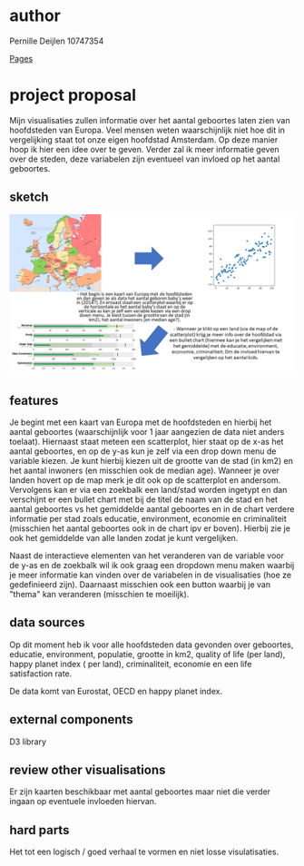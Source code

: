 # author

Pernille Deijlen
10747354

[Pages](https://pernilledeijlen.github.io/Project/)

# project proposal
Mijn visualisaties zullen informatie over het aantal geboortes laten zien van hoofdsteden van Europa. Veel mensen weten waarschijnlijk niet hoe dit in vergelijking staat tot onze eigen hoofdstad Amsterdam. Op deze manier hoop ik hier een idee over te geven. Verder zal ik meer informatie geven over de steden, deze variabelen zijn eventueel van invloed op het aantal geboortes. 

## sketch
![sketch](doc/sketch.PNG)

## features
Je begint met een kaart van Europa met de hoofdsteden en hierbij het aantal geboortes (waarschijnlijk voor 1 jaar aangezien de data niet anders toelaat). Hiernaast staat meteen een scatterplot, hier staat op de x-as het aantal geboortes, en op de y-as kun je zelf via een drop down menu de variable kiezen. Je kunt hierbij kiezen uit de grootte van de stad (in km2) en het aantal inwoners (en misschien ook de median age). Wanneer je over landen hovert op de map merk je dit ook op de scatterplot en andersom. Vervolgens kan er via een zoekbalk een land/stad worden ingetypt en dan verschijnt er een bullet chart met bij de titel de naam van de stad en het aantal geboortes vs het gemiddelde aantal geboortes en in de chart verdere informatie per stad zoals educatie, environment, economie en criminaliteit (misschien het aantal geboortes ook in de chart ipv er boven). Hierbij zie je ook het gemiddelde van alle landen zodat je kunt vergelijken.

Naast de interactieve elementen van het veranderen van de variable voor de y-as en de zoekbalk wil ik ook graag een dropdown menu maken waarbij je meer informatie kan vinden over de variabelen in de visualisaties (hoe ze gedefinieerd zijn). Daarnaast misschien ook een button waarbij je van "thema" kan veranderen (misschien te moeilijk).

## data sources
Op dit moment heb ik voor alle hoofdsteden data gevonden over geboortes, educatie, environment, populatie, grootte in km2, quality of life (per land), happy planet index ( per land), criminaliteit, economie en een life satisfaction rate.

De data komt van Eurostat, OECD en happy planet index.

## external components
D3 library

## review other visualisations
Er zijn kaarten beschikbaar met aantal geboortes maar niet die verder ingaan op eventuele invloeden hiervan.

## hard parts
Het tot een logisch / goed verhaal te vormen en niet losse visulatisaties.



